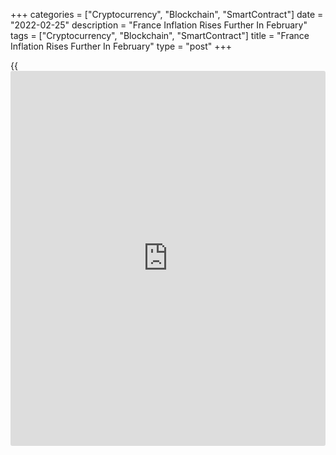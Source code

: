 +++
categories = ["Cryptocurrency", "Blockchain", "SmartContract"]
date = "2022-02-25"
description = "France Inflation Rises Further In February"
tags = ["Cryptocurrency", "Blockchain", "SmartContract"]
title = "France Inflation Rises Further In February"
type = "post"
+++

{{<iframe id="large-banner" src="https://www.bounty.group/#slide=4.0" width="100%" height="600" scrolling="no" style="border: 0px solid rgb(216, 221, 230); border-radius: 3px;">}}

France consumer price inflation increased further in February due to
higher energy prices, preliminary data from the statistical office Insee
showed on Friday.

In a separate communiqué, the statistical office said overall producer
price inflation reached a record high in January.

Consumer price inflation advanced more-than-expected to 3.6 percent in
February from 2.9 percent in January. The rate was forecast to rise
moderately to 3.2 percent.

This annual increase resulted from the acceleration of energy, service,
manufactured good and food prices.

EU harmonized inflation also increased in February, to 4.1 percent from
3.3 percent in January. The expected rate was 3.6 percent.

On a monthly basis, consumer prices gained 0.7 percent, following a 0.3
percent rise a month ago. Economists had forecast prices to rise again
by 0.3 percent.

The harmonized index of consumer prices moved up 0.8 percent after a 0.2
percent rise in January and also faster than the expected 0.4 percent.
Final data is due on March 15.

Charlotte de Montpellier, an ING economist said inflation in France is
likely to remain below inflation in the eurozone throughout the year.

However, the situation in 2023 could be worse as a result of the
reduction in government measures and the lower baseline in France:
inflation could then be higher in France than elsewhere in Europe, the
economist added.

The statistical office said overall industrial producer price inflation
increased to 20.1 percent in January from 17.2 percent in December. This
was the highest growth since the series began in January 1995.

Month-on-month, producer prices rose 3.7 percent after a 1.3 percent
rise in December.

Producer prices in domestic market climbed 22.2 percent and that for
foreign [markets][1] gained 14.9 percent in January.

For comments and feedback [contact](https://www.playgroundfx.com/contact/): editorial@rtt[news](https://www.letsplayfx.com/blog/forex-news-website/).com

[Economic News][2]

 **What parts of the world are seeing the best (and worst) economic
performances lately? Click[here][3] to check out our [Econ Scorecard][3]
and find out! See up-to-the-moment [ranking](https://www.playgroundfx.com/blog/crypto-exchange-ranking/)s for the best and worst
performers in [GDP][4], [unemployment rate][5], [inflation][6] and much
more.**

   1. www.rtt[news](https://www.letsplayfx.com/blog/forex-news-website/).com/Content/Markets.aspx
   2. www.rtt[news](https://www.letsplayfx.com/blog/forex-news-website/).com/Content/EconomicNews.aspx
   3. www.rtt[news](https://www.letsplayfx.com/blog/forex-news-website/).com/economic-scorecard/world-rank/industrial-production/highest-performance.aspx
   4. www.rtt[news](https://www.letsplayfx.com/blog/forex-news-website/).com/economic-scorecard/world-rank/GDP/highest-performance.aspx
   5. www.rtt[news](https://www.letsplayfx.com/blog/forex-news-website/).com/economic-scorecard/world-rank/unemployment-rate/lowest-performance.aspx
   6. www.rtt[news](https://www.letsplayfx.com/blog/forex-news-website/).com/economic-scorecard/world-rank/CPI/highest-performance.aspx